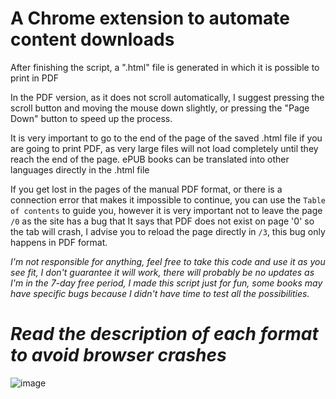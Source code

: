 # A Chrome extension to automate content downloads

After finishing the script, a ".html" file is generated in which it is possible to print in PDF

In the PDF version, as it does not scroll automatically, I suggest pressing the scroll button and moving the mouse down slightly, or pressing the "Page Down" button to speed up the process.

It is very important to go to the end of the page of the saved .html file if you are going to print PDF, as very large files will not load completely until they reach the end of the page. ePUB books can be translated into other languages directly in the .html file

If you get lost in the pages of the manual PDF format, or there is a connection error that makes it impossible to continue, you can use the `Table of contents` to guide you, however it is very important not to leave the page `/0` as the site has a bug that It says that PDF does not exist on page '0' so the tab will crash, I advise you to reload the page directly in `/3`, this bug only happens in PDF format.

*I'm not responsible for anything, feel free to take this code and use it as you see fit, I don't guarantee it will work, there will probably be no updates as I'm in the 7-day free period, I made this script just for fun, some books may have specific bugs because I didn't have time to test all the possibilities.*

# *Read the description of each format to avoid browser crashes*
![image](https://github.com/GladistonXD/perlego-download/assets/50533550/bfed5fbc-2122-4ab8-b948-e64619ad9b7d)

